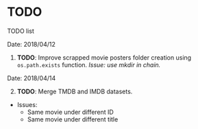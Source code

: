 # TODO

TODO list

Date: 2018/04/12

1. **TODO**: Improve scrapped movie posters folder creation using ``os.path.exists`` function. *Issue: use mkdir in chain.*

Date: 2018/04/14

2. **TODO**: Merge TMDB and IMDB datasets.

* Issues:
  * Same movie under different ID
  * Same movie under different title

